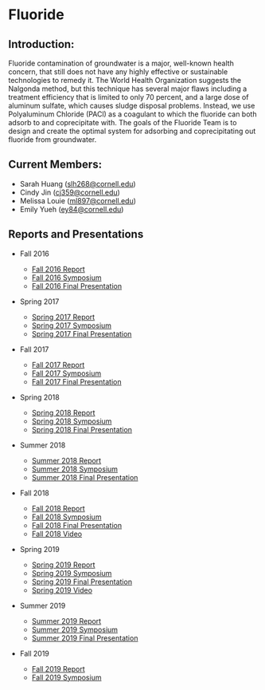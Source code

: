 # Fluoride

## Introduction:
Fluoride contamination of groundwater is a major, well-known health concern, that still does not have any highly effective or sustainable technologies to remedy it. The World Health Organization suggests the Nalgonda method, but this technique has several major flaws including a treatment efficiency that is limited to only 70 percent, and a large dose of aluminum sulfate, which causes sludge disposal problems. Instead, we use Polyaluminum Chloride (PACl) as a coagulant to which the fluoride can both adsorb to and coprecipitate with. The goals of the Fluoride Team is to design and create the optimal system for adsorbing and coprecipitating out fluoride from groundwater.

## Current Members:
- Sarah Huang (slh268@cornell.edu)
- Cindy Jin (cj359@cornell.edu)
- Melissa Louie (ml897@cornell.edu)
- Emily Yueh (ey84@cornell.edu)

## Reports and Presentations
* Fall 2016
  - [Fall 2016 Report](https://drive.google.com/file/d/0Bzej1vulT_XyWHZyLXdIWlk1RkE/view)
  - [Fall 2016 Symposium](https://docs.google.com/presentation/d/1LYKhGo9DmKVBfABIZYmKVnQmFsj5Wc-5EE6xW85aE_g/edit?usp=sharing)
  - [Fall 2016 Final Presentation](https://docs.google.com/presentation/d/1oa40fZAqf9ytgXPxNWXSbHNJvKELtv9hsU_OuKzBN8g/edit?usp=sharing)
* Spring 2017
  - [Spring 2017 Report](https://github.com/AguaClara/Fluoride-Auto/blob/master/Spring%202017/Fluoride%20Spring%202017.pdf)
  - [Spring 2017 Symposium](https://docs.google.com/presentation/d/18l0xwZtfAeUvRBzfIBijr8AGbGEGiYylfUTL_XSi51w/edit?usp=sharing)
  - [Spring 2017 Final Presentation](https://docs.google.com/presentation/d/1Hxqun_3KzcYxWILCP8Yt_f5FO3m59eYeMJO0zQij-6k/edit)
* Fall 2017
  - [Fall 2017 Report](https://github.com/AguaClara/Fluoride-Auto/blob/master/Fall%202017/fluoride-fall-2017.pdf)
  - [Fall 2017 Symposium](https://docs.google.com/presentation/d/1HcaRjqchtdl2DxvNkS6QYJc5LgHJHRz5z0sCTzIx8Ak/edit?usp=sharing)
  - [Fall 2017 Final Presentation](https://docs.google.com/presentation/d/1lMwLT5y-aWrqD5dZfTIV_4vPzWjZSJmbOsLjZNzP_tI/edit?usp=sharing)
* Spring 2018
  - [Spring 2018 Report](https://github.com/AguaClara/Fluoride-Auto/blob/master/Spring%202018/FluorideReportSp18.md)
  - [Spring 2018 Symposium](https://docs.google.com/presentation/d/1gzC25zcd-eUTTrmerA-OcLBdWd--tOl6X8JpqGEy7_o/edit#slide=id.p3)
  - [Spring 2018 Final Presentation](https://docs.google.com/presentation/d/1NIgislmkylECw1T6YsHlsUr3Kja0XoYnWcOhY1UnEyQ/edit)
* Summer 2018
  - [Summer 2018 Report](https://github.com/AguaClara/Fluoride-Auto/blob/master/Summer%202018/Fluoride_Summer2018.md)
  - [Summer 2018 Symposium](https://docs.google.com/presentation/d/1ikR3Ti14HijdFI1jzeJO_98PFFImXd8VALmxmuq5RYY/edit?usp=sharing)
  - [Summer 2018 Final Presentation](https://docs.google.com/presentation/d/1D4V2ltnIMBQwnw8twaZLWcnoIz6U8TILRAwltYmkqi8/edit?usp=sharing)
* Fall 2018
  - [Fall 2018 Report](https://github.com/AguaClara/Fluoride-Auto/blob/master/Fall%202018/Automated%20System/Fall_2018_Report.md)
  - [Fall 2018 Symposium](https://docs.google.com/presentation/d/1l783hJZfi7w9sAJqHuncesPV9qp9_3rgFQg1rHAaE4A/edit#slide=id.g451dae360e_1_74)
  - [Fall 2018 Final Presentation](https://docs.google.com/presentation/d/1hwhpw0rzzTh_NbEuIzjVWDoTfEolhdVf5Cl5P47a8P4/edit#slide=id.g346a079b2f_0_0)
  - [Fall 2018 Video](https://www.youtube.com/watch?v=SizO93XcZTI)

 * Spring 2019
   - [Spring 2019 Report](https://github.com/AguaClara/Fluoride-Auto/blob/master/Spring%202019/Fluoride-Auto-Spring-2019-Report.md)
   - [Spring 2019 Symposium](https://docs.google.com/presentation/d/1EirkNHbf-_-S5zPb75K6iNqBA-L_sTGiCHSEH11HEzk/edit?usp=sharing)
   - [Spring 2019 Final Presentation](https://docs.google.com/presentation/d/1XJlbU64NJ-6ePptrTThPcseudbT7MwG3CEiMP90G4AE/edit?usp=sharing)
   - [Spring 2019 Video](https://www.youtube.com/watch?v=5NrKaONEGuQ&list=PLhsGtpY8ipdZL4lExJA8KC0zCkaxwfs8R&index=7&t=0s)

 * Summer 2019
     - [Summer 2019 Report](https://github.com/AguaClara/Fluoride-Auto/blob/master/Summer_2019_Final_Report.ipynb)
     - [Summer 2019 Symposium](https://docs.google.com/presentation/d/1-ZY21biMeXa68JnXcm7a66R5auMyNYTkLoznMf6l35Q/edit?usp=sharing)
     - [Summer 2019 Final Presentation](https://docs.google.com/presentation/d/1GBkd5RbrJNPprZL7jDBP6sUSZPcXD_HjjCBpwEqvWMw/edit?usp=sharing)

  * Fall 2019
    - [Fall 2019 Report](https://github.com/AguaClara/Fluoride-Auto/blob/master/Fall%202019/Fluoride_Fall_2019_Report.ipynb)
    - [Fall 2019 Symposium](https://docs.google.com/presentation/d/15y69_xGLYDWd-PFd6RaPozXLKfij7zrerIL6WU8g7k8/edit?usp=sharing)
